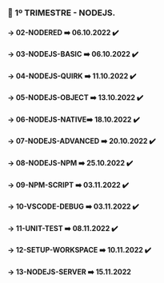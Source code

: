 ### 📃 1º TRIMESTRE - NODEJS.



#### -> 02-NODERED ➡️ 06.10.2022   ✔️

#### -> 03-NODEJS-BASIC ➡️ 06.10.2022   ✔️

#### -> 04-NODEJS-QUIRK ➡️ 11.10.2022   ✔️

#### -> 05-NODEJS-OBJECT ➡️ 13.10.2022  ✔️

#### -> 06-NODEJS-NATIVE➡️ 18.10.2022   ✔️

#### -> 07-NODEJS-ADVANCED  ➡️ 20.10.2022  ✔️

#### -> 08-NODEJS-NPM ➡️ 25.10.2022   ✔️

#### -> 09-NPM-SCRIPT ➡️ 03.11.2022   ✔️

#### -> 10-VSCODE-DEBUG ➡️ 03.11.2022  ✔️

#### -> 11-UNIT-TEST ➡️ 08.11.2022     ✔️

#### -> 12-SETUP-WORKSPACE ➡️ 10.11.2022    ✔️

#### -> 13-NODEJS-SERVER ➡️ 15.11.2022 

